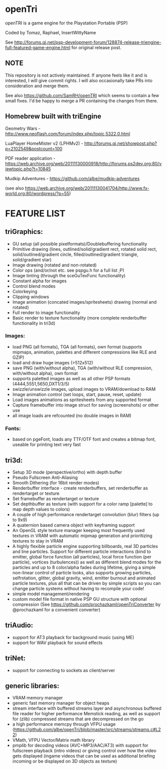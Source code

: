 # openTri
openTRI is a game engine for the Playstation Portable (PSP)

Coded by Tomaz, Raphael, InsertWittyName

See http://forums.qj.net/psp-development-forum/128874-release-triengine-full-featured-game-engine.html for original release post.

## NOTE

This repository is not actively maintained. If anyone feels like it and is interested, I will give commit rights. I will also occasionally take PRs into consideration and merge them.

See also https://github.com/SamRH/openTRI which seems to contain a few small fixes. I'd be happy to merge a PR containing the changes from there.

## Homebrew built with triEngine

Geometry Wars - http://www.neoflash.com/forum/index.php/topic,5322.0.html

LuaPlayer HomeMister v2 (LPHMv2) - http://forums.qj.net/showpost.php?p=2102549&postcount=100

PDF reader application - https://web.archive.org/web/20111130000918/http://forums.ps2dev.org:80/viewtopic.php?t=10845

Mudkip Adventures - https://github.com/albe/mudkip-adventures

(see also https://web.archive.org/web/20111130041704/http://www.fx-world.org:80/wordpress/?p=55)

# FEATURE LIST

## triGraphics:
- GU setup (all possible pixelformats)/Doublebuffering functionality
- Primitive drawing (lines, outlined/solid/gradient rect, rotated solid rect, solid/outlined/gradient circle, filled/outlined/gradient triangle, solid/gradient star)
- Image drawing (rotated and non-rotated)
- Color ops (and/or/not etc. see pspgu.h for a full list ;P)
- Image tinting (through the sceGuTexFunc functionality)
- Constant alpha for images
- Control blend modes
- Colorkeying
- Clipping windows
- Image animation (concated images/spritesheets) drawing (normal and rotated)
- Full render to image functionality
- Basic render to texture functionality (more complete renderbuffer functionality in tri3d)

### Images:
* load PNG (all formats), TGA (all formats), own format (supports mipmaps, animation, palettes and different compressions like RLE and GZIP)
* load and draw huge images (>512x512)
* save PNG (with/without alpha), TGA (with/without RLE compression, with/without alpha), own format
* supports paletted images as well as all other PSP formats (4444,5551,5650,DXT1/3/5)
* swizzle/unswizzle images, upload images to VRAM/download to RAM
* Image animation control (set loops, start, pause, reset, update)
* Load images animations as spritesheets from any supported format
* Capture framebuffer into image struct for saving (screenshots) or other use
* all image loads are refcounted (no double images in RAM)

### Fonts:
* based on pgeFont, loads any TTF/OTF font and creates a bitmap font, useable for printing text
very fast

## tri3d:
- Setup 3D mode (perspective/ortho) with depth buffer
- Pseudo Fullscreen Anti-Aliasing
- Smooth Dithering (for 16bit render modes)
- Renderbuffer interface - create renderbuffers, set renderbuffer as rendertarget or texture
- Set framebuffer as rendertarget or texture
- Set depthbuffer as texture (with support for a color ramp [palette] to map depth values to colors)
- A couple of high performance rendertarget convolution (blur) filters (up to 9x9)
- A quaternion based camera object with keyframing support
- An OpenGL style texture manager keeping most frequently used textures in VRAM with automatic mipmap generation and prioritizing textures to stay in VRAM
- A highly flexible particle engine supporting billboards, real 3D particles and line particles. Support for different particle interactions (bind to emitter, global force function (all particles), local force function (per particle), vortices (turbulences)) as well as different blend modes for the particles and up to 8 color/alpha fades during lifetime, giving a simple non-linear control of particle looks, also supports growing particles, selfrotation, glitter, global gravity, wind, emitter burnout and animated particle textures, plus all that can be driven by simple scripts so you can change particle systems without having to recompile your code!
- simple model management/rendering
- custom model file format in native PSP GU structure with optional compression (See https://github.com/prochazkaml/openTriConverter by @prochazkaml for a convenient converter)



## triAudio:
- support for AT3 playback for background music (using ME)
- support for WAV playback for sound effects

## triNet:
- support for connecting to sockets as client/server

## generic libraries:
- VRAM memory manager
- generic fast memory manager for object heaps
- stream interface with buffered streams layer and asynchronous buffered file reader for higher performance Memstick reading, as well as support for (zlib) compressed streams that are decompressed on the go
- a high performance memcpy through VFPU usage (https://github.com/albe/openTri/blob/master/src/streams/streams.c#L22)
- VMath, VFPU Vector/Matrix math library
- pmplib for decoding videos (AVC+MP3/AAC/AT3) with support for fullscreen playback (intro videos) or giving control over how the video gets displayed (ingame videos that can be used as additional briefing incoming or be displayed on 3D objects as texture)

